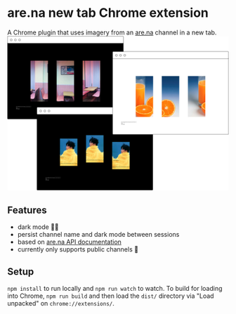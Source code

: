 # are.na new tab Chrome extension

A Chrome plugin that uses imagery from an [are.na](https://www.are.na/) channel in a new tab.
 ![screenshot](screenshot.png)

## Features
* dark mode 🌝🌚
* persist channel name and dark mode between sessions
* based on [are.na API documentation](https://dev.are.na/documentation/channels)
* currently only supports public channels 📌

## Setup
`npm install` to run locally and `npm run watch` to watch. To build for loading into Chrome, `npm run build` and then load the `dist/` directory via "Load unpacked" on `chrome://extensions/`.
